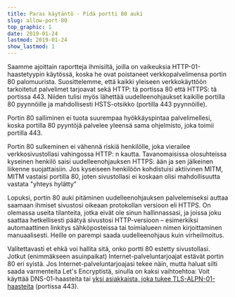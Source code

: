 ```yaml
---
title: Paras käytäntö - Pidä portti 80 auki
slug: allow-port-80
top_graphic: 1
date: 2019-01-24
lastmod: 2019-01-24
show_lastmod: 1
---
```



Saamme ajoittain raportteja ihmisiltä, joilla on vaikeuksia HTTP-01-haastetyypin käytössä, koska he ovat poistaneet verkkopalvelimensa portin 80 palomuurista. Suosittelemme, että kaikki yleiseen verkkokäyttöön tarkoitetut palvelimet tarjoavat sekä HTTP: tä portissa 80 että HTTPS: tä portissa 443. Niiden tulisi myös lähettää uudelleenohjaukset kaikille portilla 80 pyynnöille ja mahdollisesti HSTS-otsikko (portilla 443 pyynnöille).

Portin 80 salliminen ei tuota suurempaa hyökkäyspintaa palvelimellesi, koska portilla 80 pyyntöjä palvelee yleensä sama ohjelmisto, joka toimii portilla 443.

Portin 80 sulkeminen ei vähennä riskiä henkilölle, joka vierailee verkkosivustollasi vahingossa HTTP: n kautta. Tavanomaisissa olosuhteissa kyseinen henkilö saisi uudelleenohjauksen HTTPS: ään ja sen jälkeinen liikenne suojattaisiin. Jos kyseiseen henkilöön kohdistuisi aktiivinen MITM, MITM vastaisi portilla 80, joten sivustollasi ei koskaan olisi mahdollisuutta vastata "yhteys hylätty"

Lopuksi, portin 80 auki pitäminen uudelleenohjauksen palvelemiseksi auttaa saamaan ihmiset sivustosi oikeaan protokollan versioon eli HTTPS. On olemassa useita tilanteita, jotka eivät ole sinun hallinnassasi, ja joissa joku saattaa hetkellisesti päätyä sivustosi HTTP-versioon – esimerkiksi automaattinen linkitys sähköposteissa tai toimialueen nimen kirjoittaminen manuaalisesti. Heille on parempi saada uudelleenohjaus kuin virheilmoitus.

Valitettavasti et ehkä voi hallita sitä, onko portti 80 estetty sivustollasi. Jotkut (enimmäkseen asuinpaikat) Internet-palveluntarjoajat estävät portin 80 eri syistä. Jos Internet-palveluntarjoajasi tekee näin, mutta haluat silti saada varmenteita Let's Encryptistä, sinulla on kaksi vaihtoehtoa: Voit käyttää DNS-01-haasteita tai [yksi asiakkaista, joka tukee TLS-ALPN-01-haasteita](https://community.letsencrypt.org/t/which-client-support-tls-alpn-challenge/75859/2) (portissa 443).
